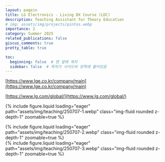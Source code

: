 ```yaml
---
layout: pagein
title: LG Electronics - Living DX Course (LDC)
description: Teaching Assistant for Theory Education
# img: assets/img/projects/pintos.webp
importance: 2
category: Summer 2025
related_publications: false
giscus_comments: true
pretty_table: true

toc:
  beginning: false  # 맨 앞에 목차
  sidebar: false  # 목차가 사이드바 왼쪽에 붙어있음
---
```


[https://www.lge.co.kr/company/main](https://www.lge.co.kr/company/main)

[https://www.lg.com/global/](https://www.lg.com/global/)

{% include figure.liquid loading="eager" path="assets/img/teaching/250707-1.webp" class="img-fluid rounded z-depth-1" zoomable=true %} 

<div class="row mt-3">
    <div class="col-sm mt-3 mt-md-0">
        {% include figure.liquid loading="eager" path="assets/img/teaching/250707-2.webp" class="img-fluid rounded z-depth-1" zoomable=true %}
    </div>
    <div class="col-sm mt-3 mt-md-0">
        {% include figure.liquid loading="eager" path="assets/img/teaching/250707-3.webp" class="img-fluid rounded z-depth-1" zoomable=true %}
    </div>
</div>